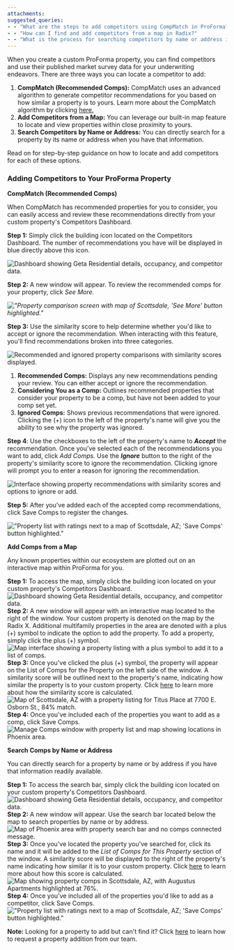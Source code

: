 ```yaml
---
attachments: 
suggested_queries:
- - "What are the steps to add competitors using CompMatch in ProForma?"
- - "How can I find and add competitors from a map in Radix?"
- - "What is the process for searching competitors by name or address in ProForma?"
---
```

When you create a custom ProForma property, you can find competitors and use their published market survey data for your underwriting endeavors. There are three ways you can locate a competitor to add:

1. **CompMatch (Recommended Comps):** CompMatch uses an advanced algorithm to generate competitor recommendations for you based on how similar a property is to yours. Learn more about the CompMatch algorithm by clicking [here.](https://help.radix.com/hc/en-us/articles/19966348215565)
2. **Add Competitors from a Map:** You can leverage our built-in map feature to locate and view properties within close proximity to yours.
3. **Search Competitors by Name or Address:** You can directly search for a property by its name or address when you have that information.

Read on for step-by-step guidance on how to locate and add competitors for each of these options.

### Adding Competitors to Your ProForma Property

**CompMatch (Recommended Comps)**

When CompMatch has recommended properties for you to consider, you can easily access and review these recommendations directly from your custom property's Competitors Dashboard.

**Step 1:** Simply click the building icon located on the Competitors Dashboard. The number of recommendations you have will be displayed in blue directly above this icon.

![Dashboard showing Geta Residential details, occupancy, and competitor data.](attachments/23668882694285.png)

**Step 2:** A new window will appear. To review the recommended comps for your property, click *See More.*

*!["Property comparison screen with map of Scottsdale, 'See More' button highlighted."](attachments/23668897985549.png)*

**Step 3:** Use the similarity score to help determine whether you'd like to accept or ignore the recommendation. When interacting with this feature, you'll find recommendations broken into three categories.

![Recommended and ignored property comparisons with similarity scores displayed.](attachments/23668882717581.png)

1. **Recommended Comps:** Displays any new recommendations pending your review. You can either accept or ignore the recommendation.
2. **Considering You as a Comp:** Outlines recommended properties that consider your property to be a comp, but have not been added to your comp set yet.
3. **Ignored Comps:** Shows previous recommendations that were ignored. Clicking the (+) icon to the left of the property's name will give you the ability to see why the property was ignored.

**Step 4**: Use the checkboxes to the left of the property's name to ***Accept*** the recommendation. Once you've selected each of the recommendations you want to add, click *Add Comps.* Use the ***Ignore*** button to the right of the property's similarity score to ignore the recommendation. Clicking ignore will prompt you to enter a reason for ignoring the recommendation.

![Interface showing property recommendations with similarity scores and options to ignore or add.](attachments/23668882724749.png)

**Step 5:** After you've added each of the accepted comp recommendations, click Save Comps to register the changes.

!["Property list with ratings next to a map of Scottsdale, AZ; 'Save Comps' button highlighted."](attachments/23668898005645.png)

**Add Comps from a Map**

Any known properties within our ecosystem are plotted out on an interactive map within ProForma for you.

**Step 1:** To access the map, simply click the building icon located on your custom property's Competitors Dashboard. ![Dashboard showing Geta Residential details, occupancy, and competitor data.](attachments/23668882694285.png) **Step 2:** A new window will appear with an interactive map located to the right of the window. Your custom property is denoted on the map by the Radix X. Additional multifamily properties in the area are denoted with a plus (+) symbol to indicate the option to add the property. To add a property, simply click the plus (+) symbol.  ![Map interface showing a property listing with a plus symbol to add it to a list of comps.](attachments/23669426540685.png) **Step 3:** Once you've clicked the plus (+) symbol, the property will appear on the List of Comps for the Property on the left side of the window. A similarity score will be outlined next to the property's name, indicating how similar the property is to your custom property. Click [here](https://help.radix.com/hc/en-us/articles/19966348215565) to learn more about how the similarity score is calculated. ![Map of Scottsdale, AZ with a property listing for Titus Place at 7700 E. Osborn St., 84% match.](attachments/23669426542477.png) **Step 4:** Once you've included each of the properties you want to add as a comp, click Save Comps. ![Manage Comps window with property list and map showing locations in Phoenix area.](attachments/16340623000845.png)

**Search Comps by Name or Address**

You can directly search for a property by name or by address if you have that information readily available.

**Step 1:** To access the search bar, simply click the building icon located on your custom property's Competitors Dashboard. ![Dashboard showing Geta Residential details, occupancy, and competitor data.](attachments/23668882694285.png) **Step 2:** A new window will appear. Use the search bar located below the map to search properties by name or by address. ![Map of Phoenix area with property search bar and no comps connected message.](attachments/23670061662605.png) **Step 3:** Once you've located the property you've searched for, click its name and it will be added to the *List of Comps for This Property* section of the window. A similarity score will be displayed to the right of the property's name indicating how similar it is to your custom property. Click [here](https://help.radix.com/hc/en-us/articles/19966348215565) to learn more about how this score is calculated.  ![Map showing property comps in Scottsdale, AZ, with Augustus Apartments highlighted at 76%.](attachments/23670045305357.png) **Step 4:** Once you've included all of the properties you'd like to add as a competitor, click Save Comps. !["Property list with ratings next to a map of Scottsdale, AZ; 'Save Comps' button highlighted."](attachments/23668898005645.png)

**Note:** Looking for a property to add but can't find it? Click [here](https://help.radix.com/hc/en-us/articles/14637875521037) to learn how to request a property addition from our team.